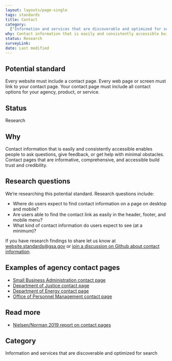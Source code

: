 ```yaml
---
layout: layouts/page-single
tags: standards
title: Contact
category:
  ["Information and services that are discoverable and optimized for search"]
why: Contact information that is easily and consistently accessible builds trust and credibility.
status: Research
surveyLink: 
date: Last modified
---
```


## Potential standard

Every website must include a contact page. Every web page or screen must link to your contact page. Your contact page must include all contact options for your agency, product, or service.

## Status

Research

## Why

Contact information that is easily and consistently accessible enables people to ask questions, give feedback, or get help with minimal obstacles. Contact pages that are informative, comprehensive, and accessible build trust and credibility.

## Research questions

We’re researching this potential standard. Research questions include:
- Where do users expect to find contact information on a page on desktop and mobile?
- Are users able to find the contact link as easily in the header, footer, and mobile menu?
- What kind of contact information do users expect to see (at a minimum)?

If you have research findings to share let us know at website.standards@gsa.gov or [join a discussion on Github about contact information](https://github.com/GSA-TTS/federal-website-standards/discussions/183). 


## Examples of agency contact pages

- [Small Business Administration contact page](https://www.sba.gov/about-sba/organization/contact-sba)
- [Department of Justice contact page](https://www.justice.gov/contact-us)
- [Department of Energy contact page](https://www.energy.gov/contact-us)
- [Office of Personnel Management contact page](https://www.opm.gov/about-us/contact-us/)


## Read more

- [Nielsen/Norman 2019 report on contact pages](https://www.nngroup.com/articles/contact-us-pages/)

## Category

Information and services that are discoverable and optimized for search
